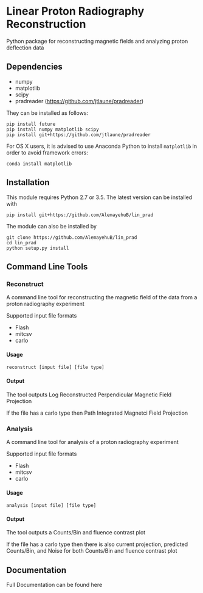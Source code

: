 # Linear Proton Radiography Reconstruction

Python package for reconstructing magnetic fields and analyzing proton deflection
data

## Dependencies

* numpy
* matplotlib
* scipy
* pradreader (https://github.com/jtlaune/pradreader)


They can be installed as follows:

```shell
pip install future
pip install numpy matplotlib scipy
pip install git+https://github.com/jtlaune/pradreader
```
For OS X users, it is advised to use Anaconda Python to install `matplotlib` in order to avoid framework errors:

```shell
conda install matplotlib
```


## Installation

This module requires Python 2.7 or 3.5. The latest version can be installed with

```shell
pip install git+https://github.com/AlemayehuB/lin_prad
```

The module can also be installed by

```shell
git clone https://github.com/AlemayehuB/lin_prad
cd lin_prad
python setup.py install
```
## Command Line Tools
### Reconstruct

A command line tool for reconstructing the magnetic field of the data from a proton radiography experiment

Supported input file formats
* Flash
* mitcsv
* carlo

#### Usage

```shell
reconstruct [input file] [file type]
```
#### Output

The tool outputs Log Reconstructed Perpendicular Magnetic Field Projection

If the file has a carlo type then Path Integrated Magnetci Field Projection  

### Analysis

A command line tool for analysis of a proton radiography experiment

Supported input file formats
* Flash
* mitcsv
* carlo
 
#### Usage
```shell
analysis [input file] [file type]
```
#### Output

The tool outputs a Counts/Bin and fluence contrast plot 

If the file has a carlo type then there is also current projection, predicted Counts/Bin, and Noise for both Counts/Bin and fluence contrast plot

## Documentation

Full Documentation can be found here
